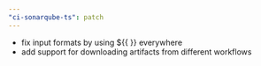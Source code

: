 ```yaml
---
"ci-sonarqube-ts": patch
---
```


- fix input formats by using ${{ }} everywhere
- add support for downloading artifacts from different workflows
